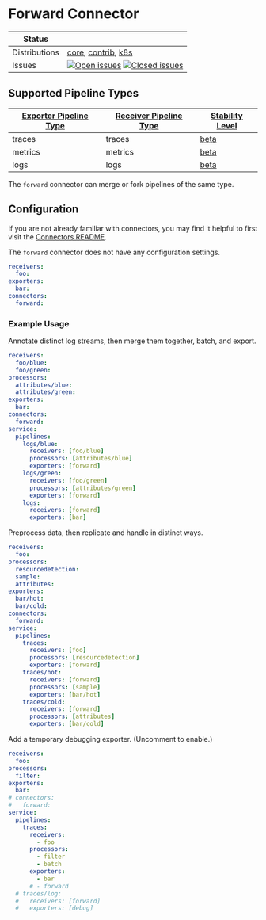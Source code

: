 # Forward Connector

<!-- status autogenerated section -->
| Status        |           |
| ------------- |-----------|
| Distributions | [core], [contrib], [k8s] |
| Issues        | [![Open issues](https://img.shields.io/github/issues-search/open-telemetry/opentelemetry-collector?query=is%3Aissue%20is%3Aopen%20label%3Aconnector%2Fforward%20&label=open&color=orange&logo=opentelemetry)](https://github.com/open-telemetry/opentelemetry-collector/issues?q=is%3Aopen+is%3Aissue+label%3Aconnector%2Fforward) [![Closed issues](https://img.shields.io/github/issues-search/open-telemetry/opentelemetry-collector?query=is%3Aissue%20is%3Aclosed%20label%3Aconnector%2Fforward%20&label=closed&color=blue&logo=opentelemetry)](https://github.com/open-telemetry/opentelemetry-collector/issues?q=is%3Aclosed+is%3Aissue+label%3Aconnector%2Fforward) |

[beta]: https://github.com/open-telemetry/opentelemetry-collector/blob/main/docs/component-stability.md#beta
[core]: https://github.com/open-telemetry/opentelemetry-collector-releases/tree/main/distributions/otelcol
[contrib]: https://github.com/open-telemetry/opentelemetry-collector-releases/tree/main/distributions/otelcol-contrib
[k8s]: https://github.com/open-telemetry/opentelemetry-collector-releases/tree/main/distributions/otelcol-k8s

## Supported Pipeline Types

| [Exporter Pipeline Type] | [Receiver Pipeline Type] | [Stability Level] |
| ------------------------ | ------------------------ | ----------------- |
| traces | traces | [beta] |
| metrics | metrics | [beta] |
| logs | logs | [beta] |

[Exporter Pipeline Type]: https://github.com/open-telemetry/opentelemetry-collector/blob/main/connector/README.md#exporter-pipeline-type
[Receiver Pipeline Type]: https://github.com/open-telemetry/opentelemetry-collector/blob/main/connector/README.md#receiver-pipeline-type
[Stability Level]: https://github.com/open-telemetry/opentelemetry-collector/blob/main/docs/component-stability.md#stability-levels
<!-- end autogenerated section -->

The `forward` connector can merge or fork pipelines of the same type.

## Configuration

If you are not already familiar with connectors, you may find it helpful to first visit the [Connectors README].

The `forward` connector does not have any configuration settings.

```yaml
receivers:
  foo:
exporters:
  bar:
connectors:
  forward:
```

### Example Usage

Annotate distinct log streams, then merge them together, batch, and export.

```yaml
receivers:
  foo/blue:
  foo/green:
processors:
  attributes/blue:
  attributes/green:
exporters:
  bar:
connectors:
  forward:
service:
  pipelines:
    logs/blue:
      receivers: [foo/blue]
      processors: [attributes/blue]
      exporters: [forward]
    logs/green:
      receivers: [foo/green]
      processors: [attributes/green]
      exporters: [forward]
    logs:
      receivers: [forward]
      exporters: [bar]
```

Preprocess data, then replicate and handle in distinct ways.

```yaml
receivers:
  foo:
processors:
  resourcedetection:
  sample:
  attributes:
exporters:
  bar/hot:
  bar/cold:
connectors:
  forward:
service:
  pipelines:
    traces:
      receivers: [foo]
      processors: [resourcedetection]
      exporters: [forward]
    traces/hot:
      receivers: [forward]
      processors: [sample]
      exporters: [bar/hot]
    traces/cold:
      receivers: [forward]
      processors: [attributes]
      exporters: [bar/cold]
```

Add a temporary debugging exporter. (Uncomment to enable.)

```yaml
receivers:
  foo:
processors:
  filter:
exporters:
  bar:
# connectors:
#   forward:
service:
  pipelines:
    traces:
      receivers:
        - foo
      processors:
        - filter
        - batch
      exporters:
        - bar
      # - forward
  # traces/log:
  #   receivers: [forward]
  #   exporters: [debug]
```

[Connectors README]:../README.md
